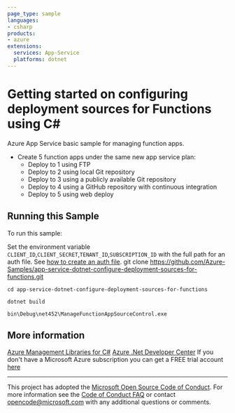 ```yaml
---
page_type: sample
languages:
- csharp
products:
- azure
extensions:
  services: App-Service
  platforms: dotnet
---
```


# Getting started on configuring deployment sources for Functions using C# #

 Azure App Service basic sample for managing function apps.
  - Create 5 function apps under the same new app service plan:
    - Deploy to 1 using FTP
    - Deploy to 2 using local Git repository
    - Deploy to 3 using a publicly available Git repository
    - Deploy to 4 using a GitHub repository with continuous integration
    - Deploy to 5 using web deploy


## Running this Sample ##

To run this sample:

Set the environment variable `CLIENT_ID`,`CLIENT_SECRET`,`TENANT_ID`,`SUBSCRIPTION_ID` with the full path for an auth file. See [how to create an auth file](https://github.com/Azure/azure-libraries-for-net/blob/master/AUTH.md).
    git clone https://github.com/Azure-Samples/app-service-dotnet-configure-deployment-sources-for-functions.git

    cd app-service-dotnet-configure-deployment-sources-for-functions

    dotnet build

    bin\Debug\net452\ManageFunctionAppSourceControl.exe

## More information ##

[Azure Management Libraries for C#](https://github.com/Azure/azure-sdk-for-net/)
[Azure .Net Developer Center](https://azure.microsoft.com/en-us/develop/net/)
If you don't have a Microsoft Azure subscription you can get a FREE trial account [here](http://go.microsoft.com/fwlink/?LinkId=330212)

---

This project has adopted the [Microsoft Open Source Code of Conduct](https://opensource.microsoft.com/codeofconduct/). For more information see the [Code of Conduct FAQ](https://opensource.microsoft.com/codeofconduct/faq/) or contact [opencode@microsoft.com](mailto:opencode@microsoft.com) with any additional questions or comments.